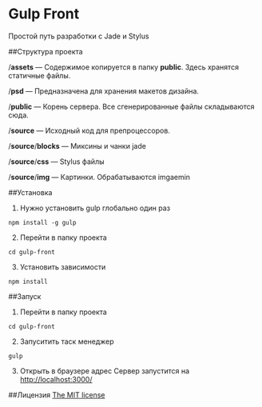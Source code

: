 # Gulp Front

Простой путь разработки с Jade и Stylus


##Структура проекта

/**assets** — Содержимое копируется в папку **public**. Здесь хранятся статичные файлы.

/**psd** — Предназначена для хранения макетов дизайна.

/**public** — Корень сервера. Все сгенерированные файлы складываются сюда.

/**source** — Исходный код для препроцессоров.

/**source**/**blocks** — Миксины и чанки jade

/**source**/**css** — Stylus файлы

/**source**/**img** — Картинки. Обрабатываются imgaemin


##Установка

1. Нужно установить gulp глобально один раз
```
npm install -g gulp
```
2. Перейти в папку проекта
```
cd gulp-front
```
3. Установить зависимости
```
npm install
```


##Запуск

1. Перейти в папку проекта
```
cd gulp-front
```
2. Запуситить таск менеджер
```
gulp
```

3. Открыть в браузере адрес
Cервер запустится на [http://localhost:3000/](http://localhost:3000/)


##Лицензия
[The MIT license](LICENSE)
